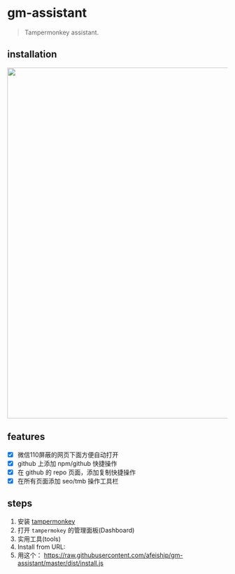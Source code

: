 # gm-assistant
> Tampermonkey assistant.

## installation
<img width="800" src="https://tva1.sinaimg.cn/large/007S8ZIlgy1ggl0ds8tvej30xp0u0n1d.jpg" />

## features
- [x] 微信110屏蔽的网页下面方便自动打开
- [x] github 上添加 npm/github 快捷操作 
- [x] 在 github 的 repo 页面，添加复制快捷操作
- [x] 在所有页面添加 seo/tmb 操作工具栏

## steps
1. 安装 [tampermonkey](https://chrome.google.com/webstore/detail/tampermonkey/dhdgffkkebhmkfjojejmpbldmpobfkfo?hl=en-US)
2. 打开 `tampermokey` 的管理面板(Dashboard)
3. 实用工具(tools)
4. Install from URL:
5. 用这个： https://raw.githubusercontent.com/afeiship/gm-assistant/master/dist/install.js

